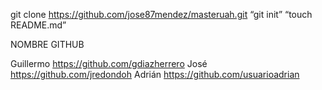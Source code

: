 ﻿git clone https://github.com/jose87mendez/masteruah.git
“git init”
“touch README.md”

NOMBREGITHUBGuillermohttps://github.com/gdiazherreroJoséhttps://github.com/jredondohAdriánhttps://github.com/usuarioadrian
